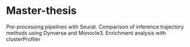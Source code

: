 # Master-thesis
Pre-processing pipelines with Seurat. Comparison of inference trajectory methods using Dynverse and Monocle3. Enrichment analysis with clusterProfiler
